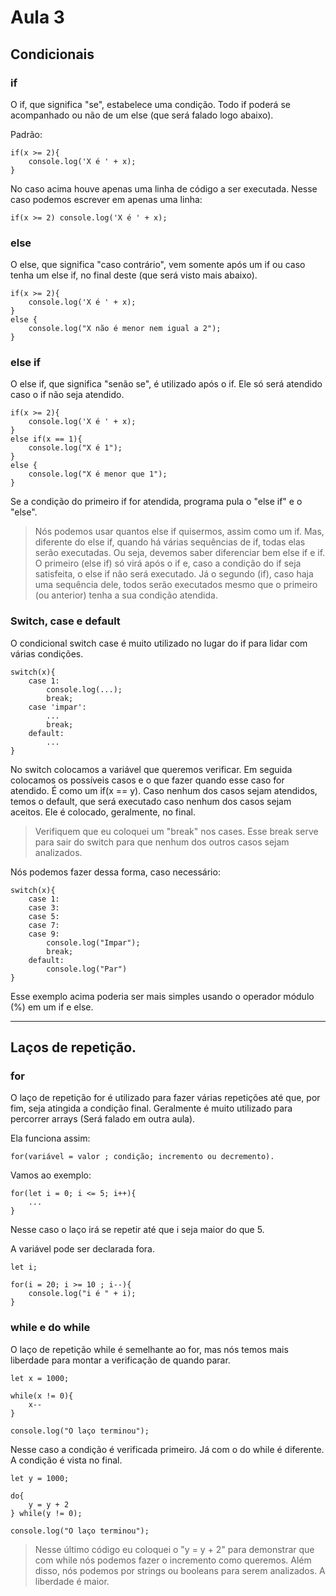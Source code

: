 # Aula 3

## Condicionais
### if
O if, que significa "se", estabelece uma condição. Todo if poderá se acompanhado ou não de um else (que será falado logo abaixo).

Padrão:
```
if(x >= 2){
    console.log('X é ' + x);
}
```

No caso acima houve apenas uma linha de código a ser executada. Nesse caso podemos escrever em apenas uma linha:
```
if(x >= 2) console.log('X é ' + x);
```

### else
O else, que significa "caso contrário", vem somente após um if ou caso tenha um else if, no final deste (que será visto mais abaixo).
```
if(x >= 2){
    console.log('X é ' + x);
} 
else {
    console.log("X não é menor nem igual a 2");
}
```

### else if
O else if, que significa "senão se", é utilizado após o if. Ele só será atendido caso o if não seja atendido.
```
if(x >= 2){
    console.log('X é ' + x);
} 
else if(x == 1){
    console.log("X é 1");
}
else {
    console.log("X é menor que 1");
}
```

Se a condição do primeiro if for atendida, programa pula o "else if" e o "else".
> Nós podemos usar quantos else if quisermos, assim como um if. Mas, diferente do else if, quando há várias sequências de if, todas elas serão executadas. Ou seja, devemos saber diferenciar bem else if e if. O primeiro (else if) só virá após o if e, caso a condição do if seja satisfeita, o else if não será executado. Já o segundo (if), caso haja uma sequência dele, todos serão executados mesmo que o primeiro (ou anterior) tenha a sua condição atendida.

### Switch, case e default
O condicional switch case é muito utilizado no lugar do if para lidar com várias condições.
```
switch(x){
    case 1:
        console.log(...);
        break;
    case 'impar':
        ...
        break;
    default: 
        ...        
}
```

No switch colocamos a variável que queremos verificar. Em seguida colocamos os possíveis casos e o que fazer quando esse caso for atendido. É como um if(x == y). Caso nenhum dos casos sejam atendidos, temos o default, que será executado caso nenhum dos casos sejam aceitos. Ele é colocado, geralmente, no final.

> Verifiquem que eu coloquei um "break" nos cases. Esse break serve para sair do switch para que nenhum dos outros casos sejam analizados.

Nós podemos fazer dessa forma, caso necessário:
```
switch(x){
    case 1:
    case 3:
    case 5:
    case 7:
    case 9:
        console.log("Impar");
        break;
    default:
        console.log("Par")
}
```

Esse exemplo acima poderia ser mais simples usando o operador módulo (%) em um if e else.

---

## Laços de repetição.

### for
O laço de repetição for é utilizado para fazer várias repetições até que, por fim, seja atingida a condição final. Geralmente é muito utilizado para percorrer arrays (Será falado em outra aula).

Ela funciona assim:
```
for(variável = valor ; condição; incremento ou decremento).
```

Vamos ao exemplo:
```
for(let i = 0; i <= 5; i++){
    ...
}
```
Nesse caso o laço irá se repetir até que i seja maior do que 5.

A variável pode ser declarada fora.
```
let i;

for(i = 20; i >= 10 ; i--){
    console.log("i é " + i);
}
```

### while e do while
O laço de repetição while é semelhante ao for, mas nós temos mais liberdade para montar a verificação de quando parar.
```
let x = 1000;

while(x != 0){
    x--
}

console.log("O laço terminou");
```

Nesse caso a condição é verificada primeiro. Já com o do while é diferente. A condição é vista no final.
```
let y = 1000;

do{
    y = y + 2
} while(y != 0);

console.log("O laço terminou");
```

> Nesse último código eu coloquei o "y = y + 2" para demonstrar que com while nós podemos fazer o incremento como queremos. Além disso, nós podemos por strings ou booleans para serem analizados. A liberdade é maior.